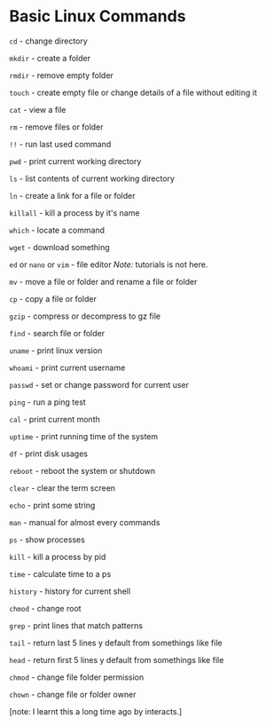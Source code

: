 # Basic Linux Commands

`cd` - change directory

`mkdir` - create a folder

`rmdir` - remove empty folder

`touch` - create empty file or change details of a file without editing it

`cat` - view a file

`rm` - remove files or folder

`!!` - run last used command

`pwd` - print current working directory

`ls` - list contents of current working directory

`ln` - create a link for a file or folder

`killall` - kill a process by it's name

`which` - locate a command

`wget` -  download something

`ed` or `nano` or `vim` - file editor *Note:* tutorials is not here.

`mv` - move a file or folder and rename a file or folder

`cp` - copy a file or folder

`gzip` - compress or decompress to gz file

`find` - search file or folder

`uname` - print linux version

`whoami` - print current username

`passwd` - set or change password for current user

`ping` - run a ping test

`cal` - print current month

`uptime` - print running time of the system

`df` - print disk usages

`reboot` - reboot the system or shutdown

`clear` - clear the term screen

`echo` - print some string

`man` - manual for almost every commands

`ps` - show processes 

`kill` - kill a process by pid

`time` - calculate time to a ps

`history` - history for current shell

`chmod` - change root

`grep` - print lines that match patterns

`tail` - return last 5 lines  y default from somethings like file

`head` - return first 5 lines  y default from somethings like file

`chmod` - change file folder permission

`chown` - change file or folder owner


[note: I learnt this a long time ago by interacts.]
